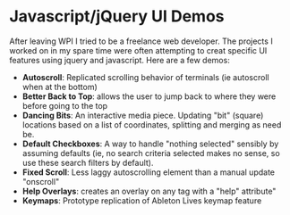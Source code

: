 # Javascript/jQuery UI Demos

After leaving WPI I tried to be a freelance web developer.  The projects I worked on in my spare time were often attempting to creat specific UI features using jquery and javascript.  Here are a few demos:

 * **Autoscroll**: Replicated scrolling behavior of terminals (ie autoscroll when at the bottom)
 * **Better Back to Top**: allows the user to jump back to where they were before going to the top
 * **Dancing Bits**: An interactive media piece.  Updating "bit" (square) locations based on a list of coordinates, splitting and merging as need be.
 * **Default Checkboxes**: A way to handle "nothing selected" sensibly by assuming defaults (ie, no search criteria selected makes no sense, so use these search filters by default).
 * **Fixed Scroll**: Less laggy autoscrolling element than a manual update "onscroll"
 * **Help Overlays**: creates an overlay on any tag with a "help" attribute"
 * **Keymaps**: Prototype replication of Ableton Lives keymap feature
